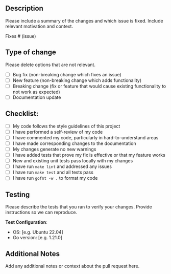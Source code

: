 ## Description

Please include a summary of the changes and which issue is fixed. Include relevant motivation and context.

Fixes # (issue)

## Type of change

Please delete options that are not relevant.

- [ ] Bug fix (non-breaking change which fixes an issue)
- [ ] New feature (non-breaking change which adds functionality)
- [ ] Breaking change (fix or feature that would cause existing functionality to not work as expected)
- [ ] Documentation update

## Checklist:

- [ ] My code follows the style guidelines of this project
- [ ] I have performed a self-review of my code
- [ ] I have commented my code, particularly in hard-to-understand areas
- [ ] I have made corresponding changes to the documentation
- [ ] My changes generate no new warnings
- [ ] I have added tests that prove my fix is effective or that my feature works
- [ ] New and existing unit tests pass locally with my changes
- [ ] I have run `make lint` and addressed any issues
- [ ] I have run `make test` and all tests pass
- [ ] I have run `gofmt -w .` to format my code

## Testing

Please describe the tests that you ran to verify your changes. Provide instructions so we can reproduce.

**Test Configuration**:
* OS: [e.g. Ubuntu 22.04]
* Go version: [e.g. 1.21.0]

## Additional Notes

Add any additional notes or context about the pull request here.